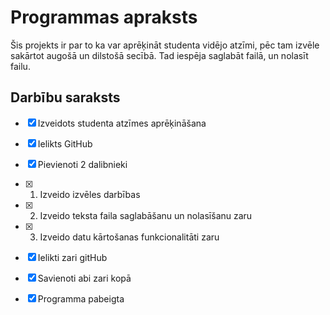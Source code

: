 # Programmas apraksts
Šis projekts ir par to ka var aprēķināt studenta vidējo atzīmi, pēc tam izvēle sakārtot augošā un dilstošā secībā. Tad iespēja saglabāt failā, un nolasīt failu.

## Darbību saraksts
- [x] Izveidots studenta atzīmes aprēķināšana
- [x] Ielikts GitHub
- [x] Pievienoti 2 dalibnieki
- [x] 1. Izveido izvēles darbības
- [x] 2. Izveido teksta faila saglabāšanu un nolasīšanu zaru
- [x] 3. Izveido datu kārtošanas funkcionalitāti zaru
- [x] Ielikti zari gitHub
- [x] Savienoti abi zari kopā
- [x] Programma pabeigta


